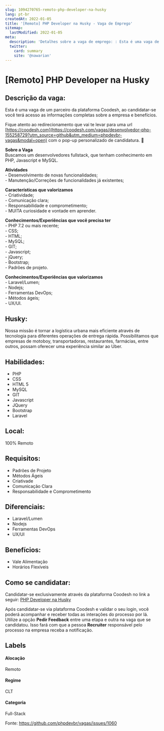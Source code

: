 ```yaml
---
slug: 1094270765-remoto-php-developer-na-husky
lang: pt-br
createdAt: 2022-01-05
title: '[Remoto] PHP Developer na Husky - Vaga de Emprego'
sitemap:
  lastModified: 2022-01-05
meta:
  description: 'Detalhes sobre a vaga de emprego: : Esta é uma vaga de um parceiro da plataforma Coodesh, ao candidatar-se você terá acesso as informações completas sobre a empresa e benefícios.  Fique atento ao redirecionamento que vai te levar para uma url [https://coodesh.com](https://coodesh.com/vagas/desenvolvedor-php-155258729?utm_source=github&utm_medium=phpdevbr-vagas&modal=open) com o pop-up personalizado de candidatura. 👋 <p><strong>Sobre a Vaga</strong><br>Buscamos um desenvolvedores fullstack, que tenham conhecimento em PHP, Javascript e MySQL.</p> <p><strong>Atividades<br></strong>- Desenvolvimento de novas funcionalidades;<br>- Manutenção/Correções de funcionalidades já existentes;</p> <p><strong>Características que valorizamos<br></strong>- Criatividade;<br>- Comunicação clara;<br>- Responsabilidade e comprometimento;<br>- MUITA curiosidade e vontade em aprender.</p> <p><strong>Conhecimentos/Experiências que você precisa ter<br></strong>- PHP 7.2 ou mais recente;<br>- CSS;<br>- HTML;<br>- MySQL;<br>- GIT;<br>- Javascript;<br>- jQuery;<br>- Bootstrap;<br>- Padrões de projeto.</p> <p><strong>Conhecimentos/Experiências que valorizamos<br></strong>- Laravel/Lumen;<br>- Nodejs;<br>- Ferramentas DevOps;<br>- Métodos ágeis;<br>- UX/UI.</p>'
  twitter:
    card: summary
    site: '@nawarian'
---
```


# [Remoto] PHP Developer na Husky

## Descrição da vaga: 
Esta é uma vaga de um parceiro da plataforma Coodesh, ao candidatar-se você terá acesso as informações completas sobre a empresa e benefícios.


Fique atento ao redirecionamento que vai te levar para uma url [https://coodesh.com](https://coodesh.com/vagas/desenvolvedor-php-155258729?utm_source=github&utm_medium=phpdevbr-vagas&modal=open) com o pop-up personalizado de candidatura. 👋
<p><strong>Sobre a Vaga</strong><br>Buscamos um desenvolvedores fullstack, que tenham conhecimento em PHP, Javascript e MySQL.</p>
<p><strong>Atividades<br></strong>- Desenvolvimento de novas funcionalidades;<br>- Manutenção/Correções de funcionalidades já existentes;</p>
<p><strong>Características que valorizamos<br></strong>- Criatividade;<br>- Comunicação clara;<br>- Responsabilidade e comprometimento;<br>- MUITA curiosidade e vontade em aprender.</p>
<p><strong>Conhecimentos/Experiências que você precisa ter<br></strong>- PHP 7.2 ou mais recente;<br>- CSS;<br>- HTML;<br>- MySQL;<br>- GIT;<br>- Javascript;<br>- jQuery;<br>- Bootstrap;<br>- Padrões de projeto.</p>
<p><strong>Conhecimentos/Experiências que valorizamos<br></strong>- Laravel/Lumen;<br>- Nodejs;<br>- Ferramentas DevOps;<br>- Métodos ágeis;<br>- UX/UI.</p>

## Husky: 
 <p>Nossa missão é tornar a logística urbana mais eficiente através de tecnologia para diferentes operações de entrega rápida. Possibilitamos que empresas de motoboy, transportadoras, restaurantes, farmácias, entre outros, possam oferecer uma experiência similar ao Uber.</p>

</p>

 ## Habilidades: 
 - PHP 
- CSS 
- HTML 5 
- MySQL 
- GIT 
- Javascript 
- JQuery 
- Bootstrap 
- Laravel
## Local: 
 100% Remoto
## Requisitos: 
 - Padrões de Projeto 
- Métodos Ágeis 
- Criativade 
- Comunicação Clara 
- Responsabilidade e Comprometimento
## Diferenciais: 
 - Laravel/Lumen 
- Nodejs 
- Ferramentas DevOps 
- UX/UI
## Benefícios: 
 - Vale Alimentação 
- Horários Flexíveis
## Como se candidatar:
Candidatar-se exclusivamente através da plataforma Coodesh no link a seguir: [PHP Developer na Husky](https://coodesh.com/vagas/desenvolvedor-php-155258729?utm_source=github&utm_medium=phpdevbr-vagas&modal=open)


Após candidatar-se via plataforma Coodesh e validar o seu login, você poderá acompanhar e receber todas as interações do processo por lá. Utilize a opção **Pedir Feedback** entre uma etapa e outra na vaga que se candidatou. Isso fará com que a pessoa **Recruiter** responsável pelo processo na empresa receba a notificação.
## Labels
#### Alocação
Remoto
#### Regime
CLT
#### Categoria
Full-Stack

Fonte: https://github.com/phpdevbr/vagas/issues/1060